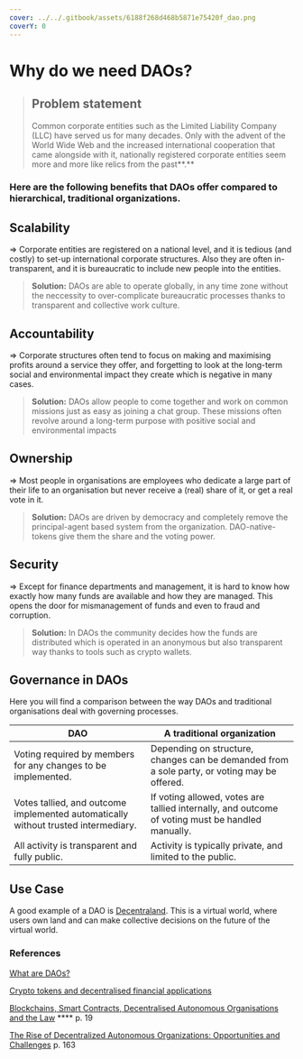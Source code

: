 ```yaml
---
cover: ../../.gitbook/assets/6188f268d468b5871e75420f_dao.png
coverY: 0
---
```


# Why do we need DAOs?

> ## **Problem statement**
>
> Common corporate entities such as the Limited Liability Company (LLC) have served us for many decades. Only with the advent of the World Wide Web and the increased international cooperation that came alongside with it, nationally registered corporate entities seem more and more like relics from the past**.**

### Here are the following benefits that DAOs offer compared to hierarchical, traditional organizations.

## Scalability

&#x20;\=> Corporate entities are registered on a national level, and it is tedious (and costly) to set-up international corporate structures. Also they are often in-transparent, and it is bureaucratic to include new people into the entities.

> **Solution:** DAOs are able to operate globally, in any time zone without the neccessity to over-complicate bureaucratic processes thanks to transparent and collective work culture.

## Accountability

\=> Corporate structures often tend to focus on making and maximising profits around a service they offer, and forgetting to look at the long-term social and environmental impact they create which is negative in many cases.&#x20;

> **Solution:** DAOs allow people to come together and work on common missions just as easy as joining a chat group. These missions often revolve around a long-term purpose with positive social and environmental impacts

## Ownership

\=> Most people in organisations are employees who dedicate a large part of their life to an organisation but never receive a (real) share of it, or get a real vote in it.

> **Solution:** DAOs are driven by democracy and completely remove the principal-agent based system from the organization. DAO-native-tokens give them the share and the voting power.

## Security

\=> Except for finance departments and management, it is hard to know how exactly how many funds are available and how they are managed. This opens the door for mismanagement of funds and even to fraud and corruption.

> **Solution:** In DAOs the community decides how the funds are distributed which is operated in an anonymous but also transparent way thanks to tools such as crypto wallets.



## Governance in DAOs

Here you will find a comparison between the way DAOs and traditional organisations deal with governing processes.

| DAO                                                                                | A traditional organization                                                                       |
| ---------------------------------------------------------------------------------- | ------------------------------------------------------------------------------------------------ |
| Voting required by members for any changes to be implemented.                      | Depending on structure, changes can be demanded from a sole party, or voting may be offered.     |
| Votes tallied, and outcome implemented automatically without trusted intermediary. | If voting allowed, votes are tallied internally, and outcome of voting must be handled manually. |
| All activity is transparent and fully public.                                      | Activity is typically private, and limited to the public.                                        |

## Use Case

A good example of a DAO is [Decentraland](https://decentraland.org). This is a virtual world, where users own land and can make collective decisions on the future of the virtual world.&#x20;



### **References**

[What are DAOs?](https://ethereum.org/en/dao/)

[Crypto tokens and decentralised financial applications](https://www.bundesbank.de/resource/blob/873132/74fc658db07569219ff74f4e4e55c36f/mL/2021-07-kryptotoken-data.pdf)

[Blockchains, Smart Contracts, Decentralised Autonomous Organisations and the Law](https://doi.org/10.4337/9781788115131.00015) **** p. 19

[The Rise of Decentralized Autonomous Organizations: Opportunities and Challenges](https://stanford-jblp.pubpub.org/pub/rise-of-daos) p. 163



#### &#x20;<a href="#more-on-daos" id="more-on-daos"></a>
